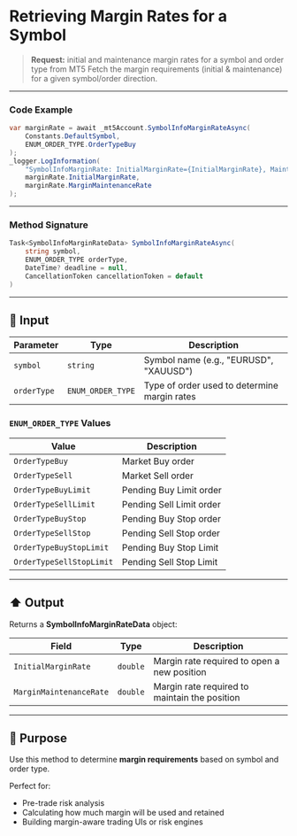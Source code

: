 # Retrieving Margin Rates for a Symbol

> **Request:** initial and maintenance margin rates for a symbol and order type from MT5
> Fetch the margin requirements (initial & maintenance) for a given symbol/order direction.

---

### Code Example

```csharp
var marginRate = await _mt5Account.SymbolInfoMarginRateAsync(
    Constants.DefaultSymbol,
    ENUM_ORDER_TYPE.OrderTypeBuy
);
_logger.LogInformation(
    "SymbolInfoMarginRate: InitialMarginRate={InitialMarginRate}, MaintenanceMarginRate={MaintenanceMarginRate}",
    marginRate.InitialMarginRate,
    marginRate.MarginMaintenanceRate
);
```

---

### Method Signature

```csharp
Task<SymbolInfoMarginRateData> SymbolInfoMarginRateAsync(
    string symbol,
    ENUM_ORDER_TYPE orderType,
    DateTime? deadline = null,
    CancellationToken cancellationToken = default
)
```

---

## 🔽 Input

| Parameter   | Type              | Description                                  |
| ----------- | ----------------- | -------------------------------------------- |
| `symbol`    | `string`          | Symbol name (e.g., "EURUSD", "XAUUSD")       |
| `orderType` | `ENUM_ORDER_TYPE` | Type of order used to determine margin rates |

### `ENUM_ORDER_TYPE` Values

| Value                    | Description              |
| ------------------------ | ------------------------ |
| `OrderTypeBuy`           | Market Buy order         |
| `OrderTypeSell`          | Market Sell order        |
| `OrderTypeBuyLimit`      | Pending Buy Limit order  |
| `OrderTypeSellLimit`     | Pending Sell Limit order |
| `OrderTypeBuyStop`       | Pending Buy Stop order   |
| `OrderTypeSellStop`      | Pending Sell Stop order  |
| `OrderTypeBuyStopLimit`  | Pending Buy Stop Limit   |
| `OrderTypeSellStopLimit` | Pending Sell Stop Limit  |

---

## ⬆️ Output

Returns a **SymbolInfoMarginRateData** object:

| Field                   | Type     | Description                                   |
| ----------------------- | -------- | --------------------------------------------- |
| `InitialMarginRate`     | `double` | Margin rate required to open a new position   |
| `MarginMaintenanceRate` | `double` | Margin rate required to maintain the position |

---

## 🎯 Purpose

Use this method to determine **margin requirements** based on symbol and order type.

Perfect for:

* Pre-trade risk analysis
* Calculating how much margin will be used and retained
* Building margin-aware trading UIs or risk engines
